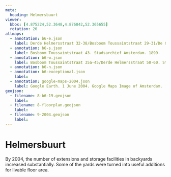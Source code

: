 ```yaml
---
meta:
  heading: Helmersbuurt
viewer:
  bbox: [4.875224,52.3648,4.876842,52.365655]
  rotation: 26
allmaps:
  - annotation: b6-e.json
    label: Derde Helmersstraat 32-38/Bosboom Toussaintstraat 29-31/De Genestetstraat 6-10. Stadsarchief Amsterdam. 1898.
  - annotation: b6-s.json
    label: Bosboom Toussaintstraat 43. Stadsarchief Amsterdam. 1899.
  - annotation: b6-w.json
    label: Bosboom Toussaintstraat 35a-45/Derde Helmersstraat 50-60. Stadsarchief Amsterdam.1899.
  - annotation: b6-n.json
  - annotation: b6-exceptional.json
    label:
  - annotation: google-maps-2004.json
    label: Google Earth. 1 June 2004. Google Maps Image of Amsterdam.
geojson:
  - filename: 8-b6-19.geojson
    label:
  - filename: 8-floorplan.geojson
    label:
  - filename: 9-2004.geojson
    label:
---
```

# Helmersbuurt
By 2004, the number of extensions and storage facilities in backyards increased substantially. Some of the yards were turned into useful additions for livable floor area.
